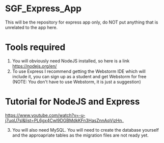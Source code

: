 # SGF_Express_App
This will be the repository for express app only, do NOT put anything that is unrelated to the app here.

# Tools required
1. You will obviously need NodeJS installed, so here is a link https://nodejs.org/en/
2. To use Express I recommend getting the Webstorm IDE which will include it, you can sign up as a student and get Webstorm for free (NOTE: You don't have to use Webstorm, it is just a suggestion)

# Tutorial for NodeJS and Express
https://www.youtube.com/watch?v=-u-j7uqU7sI&list=PL6gx4Cwl9DGBMdkKFn3HasZnnAqVjzHn_

3. You will also need MySQL. You will need to create the database yourself and the approapriate tables as the migration files are not ready yet.